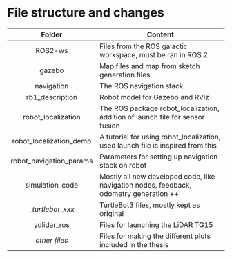 # File structure and changes 

|        **Folder**       | **Content**                                                                            |
|:-----------------------:|----------------------------------------------------------------------------------------|
| ROS2-ws                 | Files from the ROS galactic workspace, must be ran in ROS 2                            |
| gazebo                  | Map files and map from sketch generation files                                         |
| navigation              | The ROS navigation stack                                                               |
| rb1_description         | Robot model for Gazebo and RViz                                                        |
| robot_localization      | The ROS package robot_localization, addition of launch file for sensor fusion          |
| robot_localization_demo | A tutorial for using robot_localization, used launch file is inspired from this        |
| robot_navigation_params | Parameters for setting up navigation stack on robot                                    |
| simulation_code         | Mostly all new developed code, like navigation nodes, feedback, odometry generation ++ |
| __turtlebot_xxx_        | TurtleBot3 files, mostly kept as original                                              |
| ydlidar_ros             | Files for launching the LiDAR TG15                                                     |
| _other files_           | Files for making the different plots included in the thesis                            |























<!-- From specialization project: -->

<!-- | Folder                 | Subfolder                | File                         | Changes                                                        |
|------------------------|--------------------------|------------------------------|----------------------------------------------------------------|
| rb1_description        | meshes                   | All                          | New - Files recieved from Adigo                                |
|                        | urdf                     | rb1_description.gazebo.xacro | New - based on "turtlebot3_burger.gazebo.xacro"                |
|                        |                          | rb1_description.urdf.xacro   | Changes - based on "turtlebot3_burger.urdf.xacro"              |
| simulation_code        | All                      | All                          | New - based on "turtlebot3_drive.cpp" and "turtlebot3_drive.h" |
| turtlebot3_navigation  | launch                   | turtlebot3_navigation.launch | Changes: set default map                                       |
|                        | maps                     | temprail.yaml                | New map files generated with SLAM                              |
|                        |                          | temprail.pgm                 |                                                                |
| turtlebot3_simulations | turtlebot3_gazebo/launch | testrail.launch              | New - based on "turtlebot3_empty_world.launch"                 |
|                        | turtlebot3_gazebo/worlds | testrail.world               | New - generated from Gazebo                                    |

If no information is given, files are as original in the Turtlebot3 repositiries.  -->


<!-- # Commands

In every command window:
```
cd ~/catkin_ws/
catkin_make
source devel/setup.bash
```

Defining Turtlebots Burger robot as default:
```
echo 'export TURTLEBOT3_MODEL=burger' >> ~/.bashrc
source ~/.bashrc
``` -->
<!-- check with: $ echo $TURTLEBOT3_MODEL -->

<!-- -----------------------------------------------------------

Run GAZEBO:
```
roslaunch turtlebot3_gazebo testrail.launch
``` -->
<!-- roslaunch turtlebot3_gazebo "WORLDNAME".launch -->

<!-- Run KEYBOARD teleoperation:
```    
roslaunch turtlebot3_teleop turtlebot3_teleop_key.launch
```
-----------------------------------------------------------

Run SLAM:
```
roslaunch turtlebot3_slam turtlebot3_slam.launch
```

Save map file:
```
rosrun map_server map_saver -f ~/"NAME"
``` -->
<!-- $ rosrun map_server map_saver -f ~/gazebo/"NAME" -->
    
<!-- With the above command, "NAME".pgm and "NAME".yaml will be saved in the home folder ~/(/home/${username}).

-----------------------------------------------------------

Run NAVIGATION: 
```
roslaunch turtlebot3_navigation turtlebot3_navigation.launch map_file:=$HOME/"NAME".yaml
```
Default map-file is set to be the one created for the project -->
<!-- JOYSTICK: 
/home/lotte/catkin_ws/src/robot_gui_bridge/gui/gui.html
    roslaunch robot_gui_bridge websocket.launch -->


<!-- 
Run SIMULATION:
```
rosrun simulation_code simudrive
```
-----------------------------------------------------------

Record screen:
```
recordmydesktop --on-the-fly-encoding
```






# TurtleBot3
<img src="https://github.com/ROBOTIS-GIT/emanual/blob/master/assets/images/platform/turtlebot3/logo_turtlebot3.png" width="200">

Information about Turtlebot3 can be found in the README.md file in turtlebot3_simulations -->